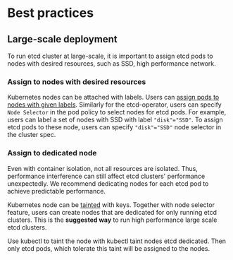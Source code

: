 # Best practices

## Large-scale deployment

To run etcd cluster at large-scale, it is important to assign etcd pods to nodes with desired resources, such as SSD, high performance network.

### Assign to nodes with desired resources

Kubernetes nodes can be attached with labels. Users can [assign pods to nodes with given labels](http://kubernetes.io/docs/user-guide/node-selection/). Similarly for the etcd-operator, users can specify `Node Selector` in the pod policy to select nodes for etcd pods. For example, users can label a set of nodes with SSD with label `"disk"="SSD"`. To assign etcd pods to these node, users can specify `"disk"="SSD"` node selector in the cluster spec.

### Assign to dedicated node

Even with container isolation, not all resources are isolated. Thus, performance interference can still affect etcd clusters' performance unexpectedly. We recommend dedicating nodes for each etcd pod to achieve predictable performance.

Kubernetes node can be [tainted](https://github.com/kubernetes/community/blob/master/contributors/design-proposals/scheduling/taint-toleration-dedicated.md) with keys. Together with node selector feature, users can create nodes that are dedicated for only running etcd clusters. This is the **suggested way** to run high performance large scale etcd clusters.

Use kubectl to taint the node with kubectl taint nodes etcd dedicated. Then only etcd pods, which tolerate this taint will be assigned to the nodes.
